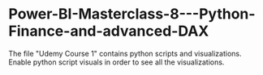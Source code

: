 # Power-BI-Masterclass-8---Python-Finance-and-advanced-DAX

The file "Udemy Course 1" contains python scripts and visualizations. Enable python script visuals in order to see all the visualizations.

